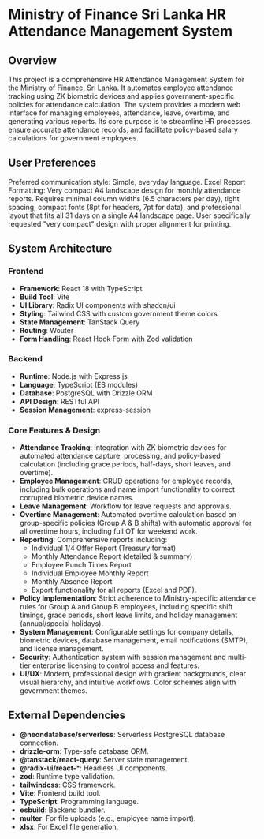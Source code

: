 # Ministry of Finance Sri Lanka HR Attendance Management System

## Overview
This project is a comprehensive HR Attendance Management System for the Ministry of Finance, Sri Lanka. It automates employee attendance tracking using ZK biometric devices and applies government-specific policies for attendance calculation. The system provides a modern web interface for managing employees, attendance, leave, overtime, and generating various reports. Its core purpose is to streamline HR processes, ensure accurate attendance records, and facilitate policy-based salary calculations for government employees.

## User Preferences
Preferred communication style: Simple, everyday language.
Excel Report Formatting: Very compact A4 landscape design for monthly attendance reports. Requires minimal column widths (6.5 characters per day), tight spacing, compact fonts (8pt for headers, 7pt for data), and professional layout that fits all 31 days on a single A4 landscape page. User specifically requested "very compact" design with proper alignment for printing.

## System Architecture

### Frontend
- **Framework**: React 18 with TypeScript
- **Build Tool**: Vite
- **UI Library**: Radix UI components with shadcn/ui
- **Styling**: Tailwind CSS with custom government theme colors
- **State Management**: TanStack Query
- **Routing**: Wouter
- **Form Handling**: React Hook Form with Zod validation

### Backend
- **Runtime**: Node.js with Express.js
- **Language**: TypeScript (ES modules)
- **Database**: PostgreSQL with Drizzle ORM
- **API Design**: RESTful API
- **Session Management**: express-session

### Core Features & Design
- **Attendance Tracking**: Integration with ZK biometric devices for automated attendance capture, processing, and policy-based calculation (including grace periods, half-days, short leaves, and overtime).
- **Employee Management**: CRUD operations for employee records, including bulk operations and name import functionality to correct corrupted biometric device names.
- **Leave Management**: Workflow for leave requests and approvals.
- **Overtime Management**: Automated overtime calculation based on group-specific policies (Group A & B shifts) with automatic approval for all overtime hours, including full OT for weekend work.
- **Reporting**: Comprehensive reports including:
    - Individual 1/4 Offer Report (Treasury format)
    - Monthly Attendance Report (detailed & summary)
    - Employee Punch Times Report
    - Individual Employee Monthly Report
    - Monthly Absence Report
    - Export functionality for all reports (Excel and PDF).
- **Policy Implementation**: Strict adherence to Ministry-specific attendance rules for Group A and Group B employees, including specific shift timings, grace periods, short leave limits, and holiday management (annual/special holidays).
- **System Management**: Configurable settings for company details, biometric devices, database management, email notifications (SMTP), and license management.
- **Security**: Authentication system with session management and multi-tier enterprise licensing to control access and features.
- **UI/UX**: Modern, professional design with gradient backgrounds, clear visual hierarchy, and intuitive workflows. Color schemes align with government themes.

## External Dependencies
- **@neondatabase/serverless**: Serverless PostgreSQL database connection.
- **drizzle-orm**: Type-safe database ORM.
- **@tanstack/react-query**: Server state management.
- **@radix-ui/react-***: Headless UI components.
- **zod**: Runtime type validation.
- **tailwindcss**: CSS framework.
- **Vite**: Frontend build tool.
- **TypeScript**: Programming language.
- **esbuild**: Backend bundler.
- **multer**: For file uploads (e.g., employee name import).
- **xlsx**: For Excel file generation.